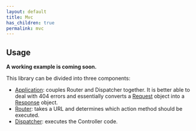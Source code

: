 ```yaml
---
layout: default
title: Mvc
has_children: true
permalink: mvc
---
```




## Usage

**A working example is coming soon.**

This library can be divided into three components:
* [Application](https://github.com/SidRoberts/centum/blob/development/src/Mvc/Application.php):
  couples Router and Dispatcher together.
  It is better able to deal with 404 errors and essentially converts a [Request](https://github.com/SidRoberts/centum/blob/development/src/Http/Request.php) object into a [Response](https://github.com/SidRoberts/centum/blob/development/src/Http/Response.php) object.
* [Router](https://github.com/SidRoberts/centum/blob/development/src/Mvc/Router.php):
  takes a URL and determines which action method should be executed.
* [Dispatcher](https://github.com/SidRoberts/centum/blob/development/src/Mvc/Dispatcher.php):
  executes the Controller code.
